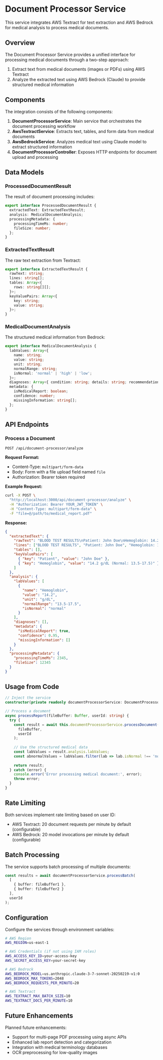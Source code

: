 # Document Processor Service

This service integrates AWS Textract for text extraction and AWS Bedrock for medical analysis to process medical documents.

## Overview

The Document Processor Service provides a unified interface for processing medical documents through a two-step approach:

1. Extract text from medical documents (images or PDFs) using AWS Textract
2. Analyze the extracted text using AWS Bedrock (Claude) to provide structured medical information

## Components

The integration consists of the following components:

1. **DocumentProcessorService**: Main service that orchestrates the document processing workflow
2. **AwsTextractService**: Extracts text, tables, and form data from medical documents 
3. **AwsBedrockService**: Analyzes medical text using Claude model to extract structured information
4. **DocumentProcessorController**: Exposes HTTP endpoints for document upload and processing

## Data Models

### ProcessedDocumentResult

The result of document processing includes:

```typescript
export interface ProcessedDocumentResult {
  extractedText: ExtractedTextResult;
  analysis: MedicalDocumentAnalysis;
  processingMetadata: {
    processingTimeMs: number;
    fileSize: number;
  };
}
```

### ExtractedTextResult

The raw text extraction from Textract:

```typescript
export interface ExtractedTextResult {
  rawText: string;
  lines: string[];
  tables: Array<{
    rows: string[][];
  }>;
  keyValuePairs: Array<{
    key: string;
    value: string;
  }>;
}
```

### MedicalDocumentAnalysis

The structured medical information from Bedrock:

```typescript
export interface MedicalDocumentAnalysis {
  labValues: Array<{
    name: string;
    value: string;
    unit: string;
    normalRange: string;
    isNormal: 'normal' | 'high' | 'low';
  }>;
  diagnoses: Array<{ condition: string; details: string; recommendations: string }>;
  metadata: {
    isMedicalReport: boolean;
    confidence: number;
    missingInformation: string[];
  };
}
```

## API Endpoints

### Process a Document

```
POST /api/document-processor/analyze
```

**Request Format:**
- Content-Type: `multipart/form-data`
- Body: Form with a file upload field named `file`
- Authorization: Bearer token required

**Example Request:**
```bash
curl -X POST \
  "http://localhost:3000/api/document-processor/analyze" \
  -H "Authorization: Bearer YOUR_JWT_TOKEN" \
  -H "Content-Type: multipart/form-data" \
  -F "file=@/path/to/medical_report.pdf"
```

**Response:**
```json
{
  "extractedText": {
    "rawText": "BLOOD TEST RESULTS\nPatient: John Doe\nHemoglobin: 14.2 g/dL (Normal: 13.5-17.5)",
    "lines": ["BLOOD TEST RESULTS", "Patient: John Doe", "Hemoglobin: 14.2 g/dL (Normal: 13.5-17.5)"],
    "tables": [],
    "keyValuePairs": [
      { "key": "Patient", "value": "John Doe" },
      { "key": "Hemoglobin", "value": "14.2 g/dL (Normal: 13.5-17.5)" }
    ]
  },
  "analysis": {
    "labValues": [
      {
        "name": "Hemoglobin",
        "value": "14.2",
        "unit": "g/dL",
        "normalRange": "13.5-17.5",
        "isNormal": "normal"
      }
    ],
    "diagnoses": [],
    "metadata": {
      "isMedicalReport": true,
      "confidence": 0.95,
      "missingInformation": []
    }
  },
  "processingMetadata": {
    "processingTimeMs": 2345,
    "fileSize": 12345
  }
}
```

## Usage from Code

```typescript
// Inject the service
constructor(private readonly documentProcessorService: DocumentProcessorService) {}

// Process a document
async processReport(fileBuffer: Buffer, userId: string) {
  try {
    const result = await this.documentProcessorService.processDocument(
      fileBuffer,
      userId
    );
    
    // Use the structured medical data
    const labValues = result.analysis.labValues;
    const abnormalValues = labValues.filter(lab => lab.isNormal !== 'normal');
    
    return result;
  } catch (error) {
    console.error('Error processing medical document:', error);
    throw error;
  }
}
```

## Rate Limiting

Both services implement rate limiting based on user ID:
- AWS Textract: 20 document requests per minute by default (configurable)
- AWS Bedrock: 20 model invocations per minute by default (configurable)

## Batch Processing

The service supports batch processing of multiple documents:

```typescript
const results = await documentProcessorService.processBatch(
  [
    { buffer: fileBuffer1 },
    { buffer: fileBuffer2 }
  ],
  userId
);
```

## Configuration

Configure the services through environment variables:

```bash
# AWS Region
AWS_REGION=us-east-1

# AWS Credentials (if not using IAM roles)
AWS_ACCESS_KEY_ID=your-access-key
AWS_SECRET_ACCESS_KEY=your-secret-key

# AWS Bedrock 
AWS_BEDROCK_MODEL=us.anthropic.claude-3-7-sonnet-20250219-v1:0
AWS_BEDROCK_MAX_TOKENS=2048
AWS_BEDROCK_REQUESTS_PER_MINUTE=20

# AWS Textract
AWS_TEXTRACT_MAX_BATCH_SIZE=10
AWS_TEXTRACT_DOCS_PER_MINUTE=10
```

## Future Enhancements

Planned future enhancements:
- Support for multi-page PDF processing using async APIs
- Enhanced lab report detection and categorization
- Integration with medical terminology databases
- OCR preprocessing for low-quality images
